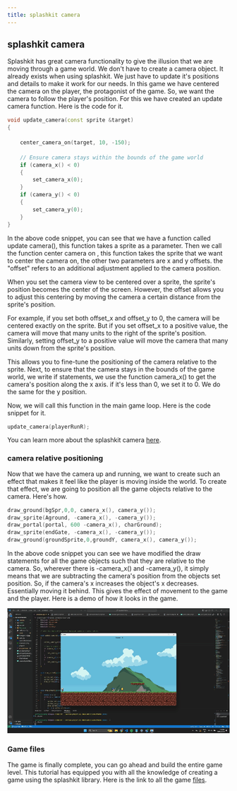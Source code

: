 ```yaml
---
title: splashkit camera
---
```


## splashkit camera 

Splashkit has great camera functionality to give the illusion that we are moving through a game world. We don't have to create a camera object. It already exists when using splashkit. We just have to update it's positions and details to make it work for our needs. In this game we have centered the camera on the player, the protagonist of the game. So, we want the camera to follow the player's position. For this we have created an update camera function. Here is the code for it. 

```cpp
void update_camera(const sprite &target)
{

    center_camera_on(target, 10, -150);

    // Ensure camera stays within the bounds of the game world
    if (camera_x() < 0)
    {
        set_camera_x(0);
    }
    if (camera_y() < 0)
    {
        set_camera_y(0);
    }
}
```
In the above code snippet, you can see that we have a function called update camera(), this function takes a sprite as a parameter. Then we call the function center camera on , this function takes the sprite that we want to center the camera on, the other two parameters are x and y offsets. the "offset" refers to an additional adjustment applied to the camera position.

When you set the camera view to be centered over a sprite, the sprite's position becomes the center of the screen. However, the offset allows you to adjust this centering by moving the camera a certain distance from the sprite's position.

For example, if you set both offset_x and offset_y to 0, the camera will be centered exactly on the sprite. But if you set offset_x to a positive value, the camera will move that many units to the right of the sprite's position. Similarly, setting offset_y to a positive value will move the camera that many units down from the sprite's position.

This allows you to fine-tune the positioning of the camera relative to the sprite. Next, to ensure that the camera stays in the bounds of the game world, we write if statements, we use the function camera_x() to get the camera's position along the x axis. if it's less than 0, we set it to 0. We do the same for the y position. 

Now, we will call this function in the main game loop. Here is the code snippet for it.

```cpp
update_camera(playerRunR);
```

You can learn more about the splashkit camera [here](link). 

### camera relative positioning

Now that we have the camera up and running, we want to create such an effect that makes it feel like the player is moving inside the world. To create that effect, we are going to position all the game objects relative to the camera. Here's how. 

```cpp
draw_ground(bgSpr,0,0, camera_x(), camera_y());
draw_sprite(Aground, -camera_x(), -camera_y());
draw_portal(portal, 600 -camera_x(), charGround);
draw_sprite(endGate, -camera_x(), -camera_y());
draw_ground(groundSprite,0,groundY, camera_x(), camera_y());
```

In the above code snippet you can see we have modified the draw statements for all the game objects such that they are relative to the camera. So, wherever there is -camera_x() and -camera_y(), it simply means that we are subtracting the camera's position from the objects set position. So, if the camera's x increases the object's x decreases. Essentially moving it behind. This gives the effect of movement to the game and the player. Here is a demo of how it looks in the game. 

![camera scrolling demo](/Tutorials/splashkit-mario-game-tutorial/images%20and%20gifs/camera%20scrolling%20gif.gif)

### Game files

The game is finally complete, you can go ahead and build the entire game level. This tutorial has equipped you with all the knowledge of creating a game using the splashkit library. Here is the link to all the game [files](https://github.com/kay-kaushik/splashkit-karioGame).
